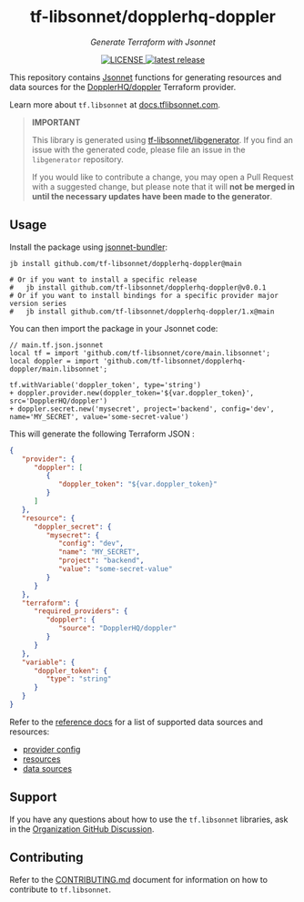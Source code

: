 <h1 align="center">tf-libsonnet/dopplerhq-doppler</h1>

<p align="center">
  <em>Generate Terraform with Jsonnet</em>
</p>

<p align="center">
  <a href="https://github.com/tf-libsonnet/dopplerhq-doppler/blob/main/LICENSE">
    <img alt="LICENSE" src="https://img.shields.io/github/license/tf-libsonnet/dopplerhq-doppler?style=for-the-badge">
  </a>
  <a href="https://github.com/tf-libsonnet/dopplerhq-doppler/releases/latest">
    <img alt="latest release" src="https://img.shields.io/github/v/release/tf-libsonnet/dopplerhq-doppler?style=for-the-badge">
  </a>
</p>

This repository contains [Jsonnet](https://jsonnet.org/) functions for generating resources and data sources for the
[DopplerHQ/doppler](https://registry.terraform.io/providers/DopplerHQ/doppler) Terraform provider.

Learn more about `tf.libsonnet` at [docs.tflibsonnet.com](https://docs.tflibsonnet.com/docs).

> **IMPORTANT**
>
> This library is generated using [tf-libsonnet/libgenerator](https://github.com/tf-libsonnet/libgenerator). If you find
> an issue with the generated code, please file an issue in the `libgenerator` repository.
>
> If you would like to contribute a change, you may open a Pull Request with a suggested change, but please note that it
> will **not be merged in until the necessary updates have been made to the generator**.

## Usage

Install the package using [jsonnet-bundler](https://github.com/jsonnet-bundler/jsonnet-bundler):

```
jb install github.com/tf-libsonnet/dopplerhq-doppler@main

# Or if you want to install a specific release
#   jb install github.com/tf-libsonnet/dopplerhq-doppler@v0.0.1
# Or if you want to install bindings for a specific provider major version series
#   jb install github.com/tf-libsonnet/dopplerhq-doppler/1.x@main
```

You can then import the package in your Jsonnet code:

```jsonnet
// main.tf.json.jsonnet
local tf = import 'github.com/tf-libsonnet/core/main.libsonnet';
local doppler = import 'github.com/tf-libsonnet/dopplerhq-doppler/main.libsonnet';

tf.withVariable('doppler_token', type='string')
+ doppler.provider.new(doppler_token='${var.doppler_token}', src='DopplerHQ/doppler')
+ doppler.secret.new('mysecret', project='backend', config='dev', name='MY_SECRET', value='some-secret-value')
```

This will generate the following Terraform JSON :

```json
{
   "provider": {
      "doppler": [
         {
            "doppler_token": "${var.doppler_token}"
         }
      ]
   },
   "resource": {
      "doppler_secret": {
         "mysecret": {
            "config": "dev",
            "name": "MY_SECRET",
            "project": "backend",
            "value": "some-secret-value"
         }
      }
   },
   "terraform": {
      "required_providers": {
         "doppler": {
            "source": "DopplerHQ/doppler"
         }
      }
   },
   "variable": {
      "doppler_token": {
         "type": "string"
      }
   }
}
```

Refer to the [reference docs](/docs/1.x/README.md) for a list of supported data sources and resources:

- [provider config](/docs/1.x/provider.md)
- [resources](/docs/1.x/README.md)
- [data sources](/docs/1.x/data/index.md)


## Support

If you have any questions about how to use the `tf.libsonnet` libraries, ask in the [Organization GitHub
Discussion](https://github.com/orgs/tf-libsonnet/discussions).


## Contributing

Refer to the [CONTRIBUTING.md](/CONTRIBUTING.md) document for information on how to contribute to `tf.libsonnet`.
